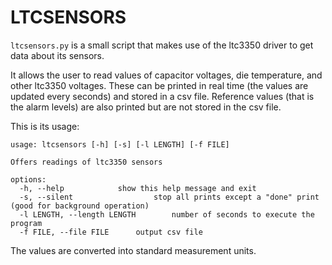 # LTCSENSORS

`ltcsensors.py` is a small script that makes use of the ltc3350 driver to get data about its sensors.

It allows the user to read values of capacitor voltages, die temperature, and other ltc3350 voltages. These can be printed in real time (the values are updated every seconds) and stored in a csv file.
Reference values (that is the alarm levels) are also printed but are not stored in the csv file.

This is its usage:
```
usage: ltcsensors [-h] [-s] [-l LENGTH] [-f FILE]

Offers readings of ltc3350 sensors

options:
  -h, --help            show this help message and exit
  -s, --silent					stop all prints except a "done" print (good for background operation)
  -l LENGTH, --length LENGTH		number of seconds to execute the program
  -f FILE, --file FILE		output csv file
```

The values are converted into standard measurement units.
